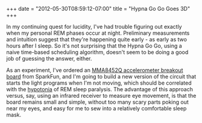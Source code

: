 ﻿+++
date = "2012-05-30T08:59:12-07:00"
title = "Hypna Go Go Goes 3D"
+++



In my continuing quest for lucidity, I've had trouble figuring out exactly
when my personal REM phases occur at night. Preliminary measurements and
intuition suggest that they're happening quite early - as early as two hours
after I sleep. So it's not surprising that the Hypna Go Go, using a naive
time-based scheduling algorithm, doesn't seem to be doing a good job of
guessing the answer, either.

As an experiment, I've ordered an [MMA8452Q accelerometer breakout
board](http://www.sparkfun.com/products/10955) from SparkFun, and I'm going to
build a new version of the circuit that starts the light programs when I'm not
moving, which should be correlated with the
[hypotonia](http://en.wikipedia.org/wiki/Hypotonia) of REM sleep paralysis.
The advantage of this approach versus, say, using an infrared receiver to
measure eye movement, is that the board remains small and simple, without too
many scary parts poking out near my eyes, and easy for me to sew into a
relatively comfortable sleep mask.

